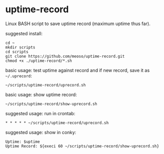 uptime-record
=============

Linux BASH script to save uptime record (maximum uptime thus far).

suggested install:
```
cd ~
mkdir scripts
cd scripts
git clone https://github.com/meoso/uptime-record.git
chmod +x ./uptime-record/*.sh
```

basic usage: test uptime against record and if new record, save it as `~/.uprecord`:
```
~/scripts/uptime-record/uprecord.sh
```

basic usage: show uptime record:
```
~/scripts/uptime-record/show-uprecord.sh
```
    
suggested usage: run in crontab:
```
* * * * * ~/scripts/uptime-record/uprecord.sh
```

suggested usage: show in conky:
```
Uptime: $uptime
Uptime Record: ${execi 60 ~/scripts/uptime-record/show-uprecord.sh}
```

